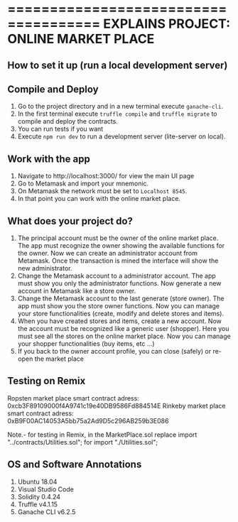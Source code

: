 =====================================
EXPLAINS PROJECT: ONLINE MARKET PLACE
=====================================

## How to set it up (run a local development server)

Compile and Deploy
------------------
1. Go to the project directory and in a new terminal execute `ganache-cli`.
2. In the first terminal execute `truffle compile` and `truffle migrate` to compile and deploy the contracts.
3. You can run tests if you want
4. Execute `npm run dev` to run a development server (lite-server on local).

Work with the app
-----------------
1. Navigate to http://localhost:3000/ for view the main UI page
2. Go to Metamask and import your mnemonic.
3. On Metamask the network must be set to `Localhost 8545`.
4. In that point you can work with the online market place.

## What does your project do?

1. The principal account must be the owner of the online market place. The app must recognize the owner showing the available functions for the owner. Now we can create an administrator account from Metamask. Once the  transaction is mined the interface will show the new administrator.
2. Change the Metamask account to a administrator account. The app must show you only the administrator functions. Now generate a new account in Metamask like a store owner.
3. Change the Metamask account to the last generate (store owner). The app must show you the store owner functions. Now you can manage your store functionalities (create, modify and delete stores and items).
4. When you have created stores and items, create a new account. Now the account must be recognized like a generic user (shopper). Here you must see all the stores on the online market place. Now you can manage your shopper functionalities (buy items, etc ...)
5. If you back to the owner account profile, you can close (safely) or re-open the market place

## Testing on Remix

Ropsten market place smart contract adress: 0xcb3F89109000f4A9741c19e40DB9586Fd884514E
Rinkeby market place smart contract adress: 0xB9F00AC14053A5bb75a2Ad9D5c296AB259b3E086

Note.- for testing in Remix, in the MarketPlace.sol replace import "../contracts/Utilities.sol"; for import "./Utilities.sol";

## OS and Software Annotations

1. Ubuntu 18.04
2. Visual Studio Code
3. Solidity 0.4.24
4. Truffle v4.1.15
5. Ganache CLI v6.2.5
